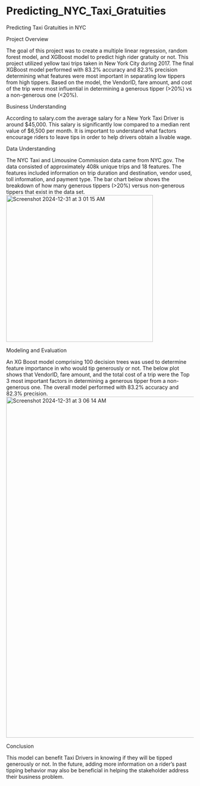 # Predicting_NYC_Taxi_Gratuities
Predicting Taxi Gratuities in NYC

Project Overview

The goal of this project was to create a multiple linear regression, random forest model, and XGBoost model to predict high rider gratuity or not. This project utilized yellow taxi trips taken in New York City during 2017. The final XGBoost model performed with 83.2% accuracy and 82.3% precision determining what features were most important in separating low tippers from high tippers. Based on the model, the VendorID, fare amount, and cost of the trip were most influential in determining a generous tipper (>20%) vs a non-generous one (<20%). 

Business Understanding 

According to salary.com the average salary for a New York Taxi Driver is around $45,000. This salary is significantly low compared to a median rent value of $6,500 per month. It is important to understand what factors encourage riders to leave tips in order to help drivers obtain a livable wage. 

Data Understanding 

The NYC Taxi and Limousine Commission data came from NYC.gov. The data consisted of approximately 408k unique trips and 18 features. The features included information on trip duration and destination, vendor used, toll information, and payment type. The bar chart below shows the breakdown of how many generous tippers (>20%) versus non-generous tippers that exist in the data set. <img width="394" alt="Screenshot 2024-12-31 at 3 01 15 AM" src="https://github.com/user-attachments/assets/5e8b4ce2-0fa8-49fb-aa17-d3b20694439f" />


Modeling and Evaluation 

An XG Boost model comprising 100 decision trees was used to determine feature importance in who would tip generously or not. The below plot shows that VendorID, fare amount, and the total cost of a trip were the Top 3 most important factors in determining a generous tipper from a non-generous one. The overall model performed with 83.2% accuracy and 82.3% precision. <img width="915" alt="Screenshot 2024-12-31 at 3 06 14 AM" src="https://github.com/user-attachments/assets/febb5a57-3300-4dbc-9a27-e3cf23ffb6b9" />


Conclusion

This model can benefit Taxi Drivers in knowing if they will be tipped generously or not. In the future, adding more information on a rider’s past tipping behavior may also be beneficial in helping the stakeholder address their business problem. 

